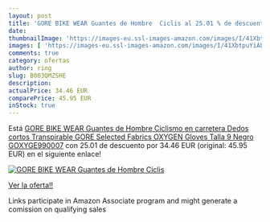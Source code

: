 ```yaml
---
layout: post
title: 'GORE BIKE WEAR Guantes de Hombre  Ciclis al 25.01 % de descuento'
date: 
thumbnailImage: 'https://images-eu.ssl-images-amazon.com/images/I/41XbtpuYiAL._SL200_.jpg'
images: [ 'https://images-eu.ssl-images-amazon.com/images/I/41XbtpuYiAL._SL200_.jpg' ]
comments: true
category: ofertas
author: ring
slug: B003QMZSHE
description:
actualPrice: 34.46 EUR
comparePrice: 45.95 EUR
inStock: true
---
```


Está [GORE BIKE WEAR Guantes de Hombre  Ciclismo en carretera  Dedos cortos  Transpirable  GORE Selected Fabrics  OXYGEN Gloves  Talla 9  Negro  GOXYGE990007](https://www.amazon.es/dp/B003QMZSHE/?tag=tolees-21) con 25.01 de descuento por 34.46 EUR (original: 45.95 EUR) en el siguiente enlace!

[![GORE BIKE WEAR Guantes de Hombre  Ciclis](https://images-eu.ssl-images-amazon.com/images/I/41XbtpuYiAL._SL200_.jpg)](https://www.amazon.es/dp/B003QMZSHE/?tag=tolees-21)

[Ver la oferta!!](https://www.amazon.es/dp/B003QMZSHE/?tag=tolees-21)

Links participate in Amazon Associate program and might generate a comission on qualifying sales


